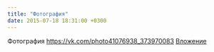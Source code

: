 ```yaml
---
title: "Фотография"
date: 2015-07-18 18:31:00 +0300
---
```


Фотография
<a class="vk-attach" href="https://vk.com/photo41076938_373970083">https://vk.com/photo41076938_373970083</a>
<a class="vk-attach" href="https://vk.com/photo41076938_373970083">Вложение</a>
